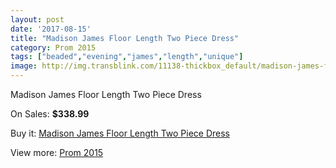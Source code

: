 ```yaml
---
layout: post
date: '2017-08-15'
title: "Madison James Floor Length Two Piece Dress"
category: Prom 2015
tags: ["beaded","evening","james","length","unique"]
image: http://img.transblink.com/11138-thickbox_default/madison-james-floor-length-two-piece-dress.jpg
---
```

Madison James Floor Length Two Piece Dress

On Sales: **$338.99**
<a href="https://www.transblink.com/en/prom-2015/3622-madison-james-floor-length-two-piece-dress.html"><amp-img layout="responsive" width="600" height="600" src="//img.transblink.com/11138-thickbox_default/madison-james-floor-length-two-piece-dress.jpg" alt="Madison James Floor Length Two Piece Dress 0" /></a>
<a href="https://www.transblink.com/en/prom-2015/3622-madison-james-floor-length-two-piece-dress.html"><amp-img layout="responsive" width="600" height="600" src="//img.transblink.com/11141-thickbox_default/madison-james-floor-length-two-piece-dress.jpg" alt="Madison James Floor Length Two Piece Dress 1" /></a>
<a href="https://www.transblink.com/en/prom-2015/3622-madison-james-floor-length-two-piece-dress.html"><amp-img layout="responsive" width="600" height="600" src="//img.transblink.com/11140-thickbox_default/madison-james-floor-length-two-piece-dress.jpg" alt="Madison James Floor Length Two Piece Dress 2" /></a>
<a href="https://www.transblink.com/en/prom-2015/3622-madison-james-floor-length-two-piece-dress.html"><amp-img layout="responsive" width="600" height="600" src="//img.transblink.com/11139-thickbox_default/madison-james-floor-length-two-piece-dress.jpg" alt="Madison James Floor Length Two Piece Dress 3" /></a>

Buy it: [Madison James Floor Length Two Piece Dress](https://www.transblink.com/en/prom-2015/3622-madison-james-floor-length-two-piece-dress.html "Madison James Floor Length Two Piece Dress")

View more: [Prom 2015](https://www.transblink.com/en/10-prom-2015 "Prom 2015")